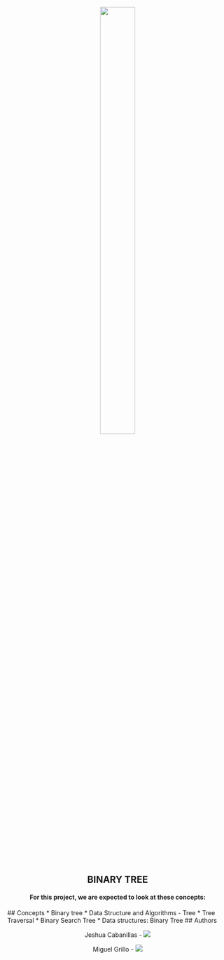 <h1 align="center">
<br>
    <img src="https://assets.website-files.com/6105315644a26f77912a1ada/610540e8b4cd6969794fe673_Holberton_School_logo-04-04.svg" height="50%" width="40%">
    </h1>
<h2 align="center">
    BINARY TREE
    </h2>
<h4 align="center">
    For this project, we are expected to look at these concepts:
    </h4>
## Concepts
	* Binary tree 
	* Data Structure and Algorithms - Tree
	* Tree Traversal
	* Binary Search Tree
	* Data structures: Binary Tree
## Authors
<p align="center">
Jeshua Cabanillas - 
<a href="https://github.com/josh-94">
<img src="https://img.shields.io/badge/Jeshua-mainPage-blue">
</a>
</p>

<p align="center">
Miguel Grillo -
<a href="https://github.com/Ineffable22">
<img src="https://img.shields.io/badge/Miguel-mainPage-blue">
</a>
</p>

